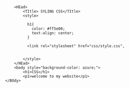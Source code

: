 <HTml>
    
        <HEad>
            <TItle> SYLING CSS</TItle>
            <style>
                
              h1{
                color: #ff5e00;
                text-align: center;
              }  

              <link rel="stylesheet" href="css/style.css",  

                
            </style>
        </HEad>
        <body style="background-color: azure;">
            <h1>CSS</h1>
            <p1>welcome to my website</p1>
    </BOdy>
</HTml>
